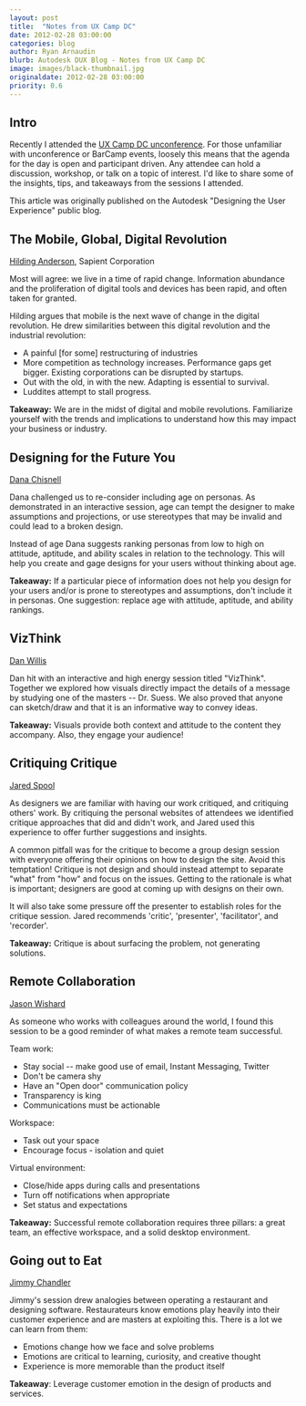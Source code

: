 ```yaml
---
layout: post
title:  "Notes from UX Camp DC"
date: 2012-02-28 03:00:00
categories: blog
author: Ryan Arnaudin
blurb: Autodesk DUX Blog - Notes from UX Camp DC
image: images/black-thumbnail.jpg
originaldate: 2012-02-28 03:00:00
priority: 0.6
---
```

## Intro

Recently I attended the [UX Camp DC unconference](http://uxbarcampdc.org/about/). For those unfamiliar with unconference or BarCamp events, loosely this means that the agenda for the day is open and participant driven. Any attendee can hold a discussion, workshop, or talk on a topic of interest. I'd like to share some of the insights, tips, and takeaways from the sessions I attended.

This article was originally published on the Autodesk "Designing the User Experience" public blog.

## The Mobile, Global, Digital Revolution

[Hilding Anderson](https://twitter.com/#!/hildinganderson), Sapient Corporation

Most will agree: we live in a time of rapid change. Information abundance and the proliferation of digital tools and devices has been rapid, and often taken for granted.

Hilding argues that mobile is the next wave of change in the digital revolution. He drew similarities between this digital revolution and the industrial revolution:

-   A painful [for some] restructuring of industries
-   More competition as technology increases. Performance gaps get bigger. Existing corporations can be disrupted by startups.
-   Out with the old, in with the new. Adapting is essential to survival.
-   Luddites attempt to stall progress.

**Takeaway:** We are in the midst of digital and mobile revolutions. Familiarize yourself with the trends and implications to understand how this may impact your business or industry.

## Designing for the Future You

[Dana Chisnell](https://twitter.com/#!/danachis)

Dana challenged us to re-consider including age on personas. As demonstrated in an interactive session, age can tempt the designer to make assumptions and projections, or use stereotypes that may be invalid and could lead to a broken design.

Instead of age Dana suggests ranking personas from low to high on attitude, aptitude, and ability scales in relation to the technology. This will help you create and gage designs for your users without thinking about age.

**Takeaway:** If a particular piece of information does not help you design for your users and/or is prone to stereotypes and assumptions, don't include it in personas. One suggestion: replace age with attitude, aptitude, and ability rankings.

## VizThink

[Dan Willis](https://twitter.com/#!/uxcrank)

Dan hit with an interactive and high energy session titled "VizThink". Together we explored how visuals directly impact the details of a message by studying one of the masters -- Dr. Suess. We also proved that anyone can sketch/draw and that it is an informative way to convey ideas.

**Takeaway:** Visuals provide both context and attitude to the content they accompany. Also, they engage your audience!

## Critiquing Critique

[Jared Spool](https://twitter.com/#!/jmspool)

As designers we are familiar with having our work critiqued, and critiquing others' work. By critiquing the personal websites of attendees we identified critique approaches that did and didn't work, and Jared used this experience to offer further suggestions and insights.

A common pitfall was for the critique to become a group design session with everyone offering their opinions on how to design the site. Avoid this temptation! Critique is not design and should instead attempt to separate "what" from "how" and focus on the issues. Getting to the rationale is what is important; designers are good at coming up with designs on their own.

It will also take some pressure off the presenter to establish roles for the critique session. Jared recommends 'critic', 'presenter', 'facilitator', and 'recorder'.

**Takeaway:** Critique is about surfacing the problem, not generating solutions.

## Remote Collaboration

[Jason Wishard](https://twitter.com/#!/periodicdesign)

As someone who works with colleagues around the world, I found this session to be a good reminder of what makes a remote team successful.

Team work:

-   Stay social -- make good use of email, Instant Messaging, Twitter
-   Don't be camera shy
-   Have an "Open door" communication policy
-   Transparency is king
-   Communications must be actionable

Workspace:

-   Task out your space
-   Encourage focus - isolation and quiet

Virtual environment:

-   Close/hide apps during calls and presentations
-   Turn off notifications when appropriate
-   Set status and expectations

**Takeaway:** Successful remote collaboration requires three pillars: a great team, an effective workspace, and a solid desktop environment.

## Going out to Eat

[Jimmy Chandler](https://twitter.com/#!/uxprinciples)

Jimmy's session drew analogies between operating a restaurant and designing software. Restaurateurs know emotions play heavily into their customer experience and are masters at exploiting this. There is a lot we can learn from them:

-   Emotions change how we face and solve problems
-   Emotions are critical to learning, curiosity, and creative thought
-   Experience is more memorable than the product itself

**Takeaway**: Leverage customer emotion in the design of products and services.